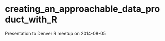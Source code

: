 creating_an_approachable_data_product_with_R
============================================

Presentation to Denver R meetup on 2014-08-05
